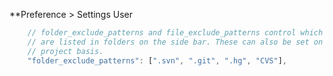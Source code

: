 

**Preference > Settings User
````js
    // folder_exclude_patterns and file_exclude_patterns control which files
    // are listed in folders on the side bar. These can also be set on a per-
    // project basis.
    "folder_exclude_patterns": [".svn", ".git", ".hg", "CVS"],
````
